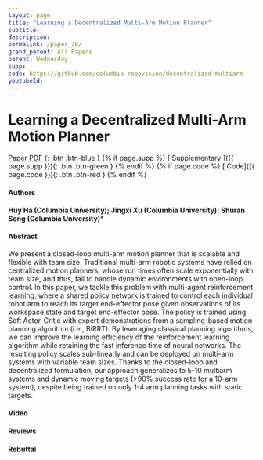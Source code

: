 ```yaml
---
layout: page
title: "Learning a Decentralized Multi-Arm Motion Planner"
subtitle: 
description:
permalink: /paper_30/
grand_parent: All Papers
parent: Wednesday
supp: 
code: https://github.com/columbia-robovision/decentralized-multiarm
youtubeId: 
---
```


# Learning a Decentralized Multi-Arm Motion Planner

[<i class="fa fa-file-text-o" aria-hidden="true"></i> Paper PDF ](https://drive.google.com/file/d/1duaJ_QNvyeM5-nUI6eFaNdLwpem2-qDC/view){: .btn .btn-blue } {% if page.supp %} [<i class="fa fa-file-text-o" aria-hidden="true"></i> Supplementary ]({{ page.supp }}){: .btn .btn-green } {% endif %} {% if page.code %} [<i class="fa fa-github" aria-hidden="true"></i> Code]({{ page.code }}){: .btn .btn-red }
{% endif %}

#### Authors
**Huy Ha (Columbia University); Jingxi Xu (Columbia University); Shuran Song (Columbia University)***

#### Abstract
We present a closed-loop multi-arm motion planner that is scalable and flexible with team size. Traditional multi-arm robotic systems have relied on centralized motion planners, whose run times often scale exponentially with team size, and thus, fail to handle dynamic environments with open-loop control. In this paper, we tackle this problem with multi-agent reinforcement learning, where a shared policy network is trained to control each individual robot arm to reach its target end-effector pose given observations of its workspace state and target end-effector pose. The policy is trained using Soft Actor-Critic with expert demonstrations from a sampling-based motion planning algorithm (i.e., BiRRT). By leveraging classical planning algorithms, we can improve the learning efficiency of the reinforcement learning algorithm while retaining the fast inference time of neural networks. The resulting policy scales sub-linearly and can be deployed on multi-arm systems with variable team sizes. Thanks to the closed-loop and decentralized formulation, our approach generalizes to 5-10 multiarm systems and dynamic moving targets (>90% success rate for a 10-arm system), despite being trained on only 1-4 arm planning tasks with static targets.

#### Video 

#### Reviews

#### Rebuttal
